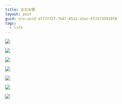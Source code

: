 ```yaml
---
title: 古北水镇
layout: post
guid: urn:uuid:aff3732f-7b47-4512-a1ec-6f25735910f8
tags:
  - life
---
```



![](http://7u2nrz.com1.z0.glb.clouddn.com/IMG_0204.JPG)

![](http://7u2nrz.com1.z0.glb.clouddn.com/IMG_0212.JPG)

![](http://7u2nrz.com1.z0.glb.clouddn.com/IMG_foot.JPG)

![](http://7u2nrz.com1.z0.glb.clouddn.com/IMG_0231.JPG)

![](http://7u2nrz.com1.z0.glb.clouddn.com/IMG_0236.JPG)

![](http://7u2nrz.com1.z0.glb.clouddn.com/IMG_0237.JPG)

![](http://7u2nrz.com1.z0.glb.clouddn.com/KwaP7tX%20-%20Imgur.jpg)

